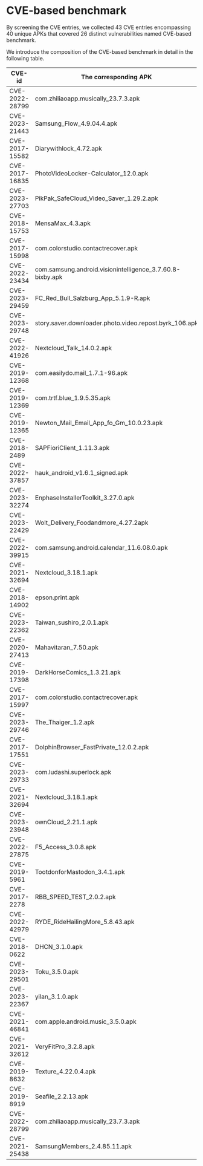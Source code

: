 # CVE-based benchmark

​By screening the CVE entries, we collected 43 CVE entries encompassing 40 unique APKs that covered 26 distinct vulnerabilities
named CVE-based benchmark.

​We introduce the composition of the CVE-based benchmark in detail in the following table.

| CVE-id         | The corresponding APK                                     | The corresponding groud-truth label     | Overlapped or Unique? |
| -------------- | --------------------------------------------------------- | -------------------------------------- | --------------------- |
| CVE-2022-28799 | com.zhiliaoapp.musically_23.7.3.apk                       | Webview Addjsinterface Execution       | Overlapped            |
| CVE-2023-21443 | Samsung_Flow_4.9.04.4.apk                                 | Improper Handle AES Encryption         | Overlapped            |
| CVE-2017-15582 | Diarywithlock_4.72.apk                                    | Improper Handle AES Encryption         | Overlapped            |
| CVE-2017-16835 | PhotoVideoLocker-Calculator_12.0.apk                      | Manifest Backup Issue                  | Overlapped            |
| CVE-2023-27703 | PikPak_SafeCloud_Video_Saver_1.29.2.apk                   | Manifest Debug Issue                   | Overlapped            |
| CVE-2018-15753 | MensaMax_4.3.apk                                          | Improper Handle DES Encryption         | Overlapped            |
| CVE-2017-15998 | com.colorstudio.contactrecover.apk                        | Improper Handle DES Encryption         | Overlapped            |
| CVE-2022-23434 | com.samsung.android.visionintelligence_3.7.60.8-bixby.apk | Misuse Empty Pending Intent Issue      | Overlapped            |
| CVE-2023-29459 | FC_Red_Bull_Salzburg_App_5.1.9-R.apk                      | Exported Not Protected Components      | Overlapped            |
| CVE-2023-29748 | story.saver.downloader.photo.video.repost.byrk_106.apk    | Exported Not Protected Components      | Overlapped            |
| CVE-2022-41926 | Nextcloud_Talk_14.0.2.apk                                 | Exported Not Protected Components      | Overlapped            |
| CVE-2019-12368 | com.easilydo.mail_1.7.1-96.apk                            | External/Internal Data Disclosure      | Overlapped            |
| CVE-2019-12369 | com.trtf.blue_1.9.5.35.apk                                | External/Internal Data Disclosure      | Overlapped            |
| CVE-2019-12365 | Newton_Mail_Email_App_fo_Gm_10.0.23.apk                   | External/Internal Data Disclosure      | Overlapped            |
| CVE-2018-2489  | SAPFioriClient_1.11.3.apk                                 | File Delete                            | Unique: MobSF         |
| CVE-2022-37857 | hauk_android_v1.6.1_signed.apk                            | Hardcoded String                       | Unique: MobSF         |
| CVE-2023-32274 | EnphaseInstallerToolkit_3.27.0.apk                        | Hardcoded String                       | Unique: MobSF         |
| CVE-2023-22429 | Wolt_Delivery_Foodandmore_4.27.2apk                       | Hardcoded String                       | Unique: MobSF         |
| CVE-2022-39915 | com.samsung.android.calendar_11.6.08.0.apk                | Misuse Implicit Intent Issue           | Overlapped            |
| CVE-2021-32694 | Nextcloud_3.18.1.apk                                      | Improper Content Provider Permissions  | Overlapped            |
| CVE-2018-14902 | epson.print.apk                                           | Improper Content Provider Permissions  | Overlapped            |
| CVE-2023-22362 | Taiwan_sushiro_2.0.1.apk                                  | Logging Data Disclosure                | Overlapped            |
| CVE-2020-27413 | Mahavitaran_7.50.apk                                      | Logging Data Disclosure                | Overlapped            |
| CVE-2019-17398 | DarkHorseComics_1.3.21.apk                                | Logging Data Disclosure                | Overlapped            |
| CVE-2017-15997 | com.colorstudio.contactrecover.apk                        | RC4 Encrypt Issue                      | Unique: MobSF         |
| CVE-2023-29746 | The_Thaiger_1.2.apk                                       | Mode World Readable/Writable           | Overlapped            |
| CVE-2017-17551 | DolphinBrowser_FastPrivate_12.0.2.apk                     | Mode World Readable/Writable           | Overlapped            |
| CVE-2023-29733 | com.ludashi.superlock.apk                                 | SharedPreference Disclosure            | Unique：AUSERA        |
| CVE-2021-32694 | Nextcloud_3.18.1.apk                                      | Sql Injection                          | Overlapped            |
| CVE-2023-23948 | ownCloud_2.21.1.apk                                       | Sql Injection                          | Overlapped            |
| CVE-2022-27875 | F5_Access_3.0.8.apk                                       | Task Affinity Set Issue                | Unique: MobSF         |
| CVE-2019-5961  | TootdonforMastodon_3.4.1.apk                              | Use Invalid Certificate Authentication | Overlapped            |
| CVE-2017-2278  | RBB_SPEED_TEST_2.0.2.apk                                  | Use Invalid Hostname Verification      | Overlapped            |
| CVE-2022-42979 | RYDE_RideHailingMore_5.8.43.apk                           | Use Invalid Hostname Verification      | Overlapped            |
| CVE-2018-0622  | DHCN_3.1.0.apk                                            | Use Invalid Server Verification        | Overlapped            |
| CVE-2023-29501 | Toku_3.5.0.apk                                            | Use Invalid Server Verification        | Overlapped            |
| CVE-2023-22367 | yilan_3.1.0.apk                                           | Use Invalid Server Verification        | Overlapped            |
| CVE-2021-46841 | com.apple.android.music_3.5.0.apk                         | Using HTTP Issue                       | Overlapped            |
| CVE-2021-32612 | VeryFitPro_3.2.8.apk                                      | Using HTTP Issue                       | Overlapped            |
| CVE-2019-8632  | Texture_4.22.0.4.apk                                      | Using HTTP Issue                       | Overlapped            |
| CVE-2019-8919  | Seafile_2.2.13.apk                                        | Hardcoded IV  issue                    | Overlapped            |
| CVE-2022-28799 | com.zhiliaoapp.musically_23.7.3.apk                       | Webview SetJavaScriptenabled Execution | Overlapped            |
| CVE-2021-25438 | SamsungMembers_2.4.85.11.apk                              | Webview Local File Access              | Overlapped            |
